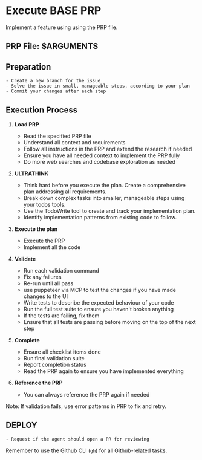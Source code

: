# Execute BASE PRP

Implement a feature using using the PRP file.

## PRP File: $ARGUMENTS

## Preparation

    - Create a new branch for the issue
    - Solve the issue in small, manageable steps, according to your plan
    - Commit your changes after each step

## Execution Process

1. **Load PRP**

   - Read the specified PRP file
   - Understand all context and requirements
   - Follow all instructions in the PRP and extend the research if needed
   - Ensure you have all needed context to implement the PRP fully
   - Do more web searches and codebase exploration as needed

2. **ULTRATHINK**

   - Think hard before you execute the plan. Create a comprehensive plan addressing all requirements.
   - Break down complex tasks into smaller, manageable steps using your todos tools.
   - Use the TodoWrite tool to create and track your implementation plan.
   - Identify implementation patterns from existing code to follow.

3. **Execute the plan**

   - Execute the PRP
   - Implement all the code

4. **Validate**

   - Run each validation command
   - Fix any failures
   - Re-run until all pass
   - use puppeteer via MCP to test the changes if you have made changes to the UI
   - Write tests to describe the expected behaviour of your code
   - Run the full test suite to ensure you haven't broken anything
   - If the tests are failing, fix them
   - Ensure that all tests are passing before moving on the top of the next step

5. **Complete**

   - Ensure all checklist items done
   - Run final validation suite
   - Report completion status
   - Read the PRP again to ensure you have implemented everything

6. **Reference the PRP**
   - You can always reference the PRP again if needed

Note: If validation fails, use error patterns in PRP to fix and retry.

## DEPLOY

    - Request if the agent should open a PR for reviewing

Remember to use the Github CLI (`gh`) for all Github-related tasks.
